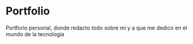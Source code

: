 # Portfolio
Portforio personal, donde redacto todo sobre mi y a que me dedico en el mundo de la tecnología 
